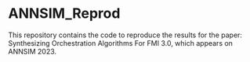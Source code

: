 # ANNSIM_Reprod
This repository contains the code to reproduce the results for the paper: Synthesizing Orchestration Algorithms For FMI 3.0, which appears on ANNSIM 2023.

